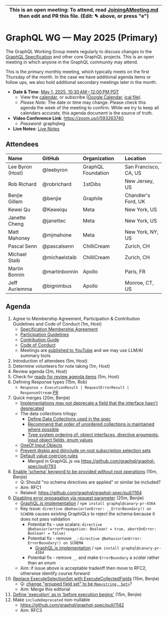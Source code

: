 <!--

# How to join (copied directly from /JoiningAMeeting.md)

Hello! You're welcome to join our working group meeting and add to the agenda by
following these three steps:

1.  Add your name to the list of attendees (in alphabetical order).

    - To respect meeting size, attendees should be relevant to the agenda. That
      means we expect most who join the meeting to participate in discussion. If
      you'd rather just watch, check out our [YouTube][].

    - Please include the organization (or project) you represent, and the
      location (including [country code][]) you expect to be located in during
      the meeting.

    - If you're willing to help take notes, add "✏️" after your name (eg. Ada
      Lovelace ✏). This is hugely helpful!

2.  If relevant, add your topic to the agenda (sorted by expected time).

    - Every agenda item has four parts: 1) the topic, 2) an expected time
      constraint, 3) who's leading the discussion, and 4) a list of any relevant
      links (RFC docs, issues, PRs, presentations, etc). Follow the format of
      existing agenda items.

    - Know what you want to get out of the agenda topic - what feedback do you
      need? What questions do you need answered? Are you looking for consensus
      or just directional feedback?

    - If your topic is a new proposal it's likely an ["RFC 0"][rfc stages]. The
      barrier of entry for documenting new proposals is intentionally low,
      writing a few sentences about the problem you're trying to solve and the
      rough shape of your proposed solution is normally sufficient.

      You can create a link for this:

      - As an issue against the graphql-wg repo.
      - As a GitHub discussion in the graphql-wg repo.
      - As an RFC document into the rfcs/ folder of the graphql-wg repo.

3.  Review our guidelines and agree to our Spec Membership & CLA.

    - Review and understand our Spec Membership Agreement, Participation &
      Contribution Guidelines, and Code of Conduct. You'll find links to these
      in the first agenda item of every meeting.

    - If this is your first time, our bot will comment on your Pull Request with
      a link to our Spec Membership & CLA. Please follow along and agree before
      your PR is merged.

      Your organization may sign this for all of its members. To set this up,
      please ask operations@graphql.org.

PLEASE TAKE NOTE:

- By joining this meeting you must agree to the Specification Membership
  Agreement and Code of Conduct.

- Meetings are recorded and made available on [YouTube][], by joining you
  consent to being recorded.

[youtube]: https://www.youtube.com/channel/UCERcwLeheOXp_u61jEXxHMA
[country code]:
  https://en.wikipedia.org/wiki/List_of_ISO_3166_country_codes#Current_ISO_3166_country_codes
[rfc stages]:
  https://github.com/graphql/graphql-spec/blob/main/CONTRIBUTING.md#rfc-contribution-stages


-->

| This is an open meeting: To attend, read [JoiningAMeeting.md][] then edit and PR this file. (Edit: ✎ above, or press "e") |
| ---------------------------------------------------------------------------------------- |

# GraphQL WG — May 2025 (Primary)

The GraphQL Working Group meets regularly to discuss changes to the
[GraphQL Specification][] and other core GraphQL projects. This is an open
meeting in which anyone in the GraphQL community may attend.

This is the primary monthly meeting, which typically meets on the first Thursday
of the month. In the case we have additional agenda items or follow ups, we also
hold additional secondary meetings later in the month.

- **Date & Time**: [May 1, 2025, 10:30 AM – 12:00 PM PDT](https://www.timeanddate.com/worldclock/converter.html?iso=20250501T173000&p1=224&p2=179&p3=136&p4=268&p5=367&p6=438&p7=248&p8=240)
  - View the [calendar][], or subscribe ([Google Calendar][], [ical file][]).
  - _Please Note:_ The date or time may change. Please check this agenda the
    week of the meeting to confirm. While we try to keep all calendars accurate,
    this agenda document is the source of truth.
- **Video Conference Link**: https://zoom.us/j/593263740
  - _Password:_ graphqlwg
- **Live Notes**: [Live Notes][]

[calendar]: https://calendar.google.com/calendar/embed?src=linuxfoundation.org_ik79t9uuj2p32i3r203dgv5mo8%40group.calendar.google.com
[google calendar]: https://calendar.google.com/calendar?cid=bGludXhmb3VuZGF0aW9uLm9yZ19pazc5dDl1dWoycDMyaTNyMjAzZGd2NW1vOEBncm91cC5jYWxlbmRhci5nb29nbGUuY29t
[ical file]: https://calendar.google.com/calendar/ical/linuxfoundation.org_ik79t9uuj2p32i3r203dgv5mo8%40group.calendar.google.com/public/basic.ics
[graphql specification]: https://github.com/graphql/graphql-spec
[JoiningAMeeting.md]: https://github.com/graphql/graphql-wg/blob/main/JoiningAMeeting.md
[live notes]: https://docs.google.com/document/d/1q-sT4k8-c0tcDYJ8CxPZkJ8UY4Nhk3HbKsRxosu_7YE/edit?usp=sharing

## Attendees

<!-- prettier-ignore -->
| Name             | GitHub        | Organization       | Location              |
| :--------------- | :------------ | :----------------- | :-------------------- |
| Lee Byron (Host) | @leebyron     | GraphQL Foundation | San Francisco, CA, US |
| Rob Richard      | @robrichard   | 1stDibs            | New Jersey, US        |
| Benjie Gillam    | @benjie       | Graphile           | Chandler's Ford, UK   |
| Kewei Qu         | @Keweiqu      | Meta               | New York, US          |
| Janette Cheng    | @janettec     | Meta               | New York, US          |
| Matt Mahoney     | @mjmahone     | Meta               | New York, NY, US      |
| Pascal Senn      | @pascalsenn   | ChilliCream        | Zurich, CH            |
| Michael Staib    | @michaelstaib | ChilliCream        | Zurich, CH            |
| Martin Bonnin    | @martinbonnin | Apollo             | Paris, FR             |
| Jeff Auriemma    | @bignimbus    | Apollo             | Monroe, CT, US        |


## Agenda

1. Agree to Membership Agreement, Participation & Contribution Guidelines and Code of Conduct (1m, Host)
   - [Specification Membership Agreement](https://github.com/graphql/foundation)
   - [Participation Guidelines](https://github.com/graphql/graphql-wg#participation-guidelines)
   - [Contribution Guide](https://github.com/graphql/graphql-spec/blob/main/CONTRIBUTING.md)
   - [Code of Conduct](https://github.com/graphql/foundation/blob/master/CODE-OF-CONDUCT.md)
   - Meetings are [published to YouTube](https://www.youtube.com/@GraphQLFoundation/videos) and we may use LLM/AI summary tools
1. Introduction of attendees (5m, Host)
1. Determine volunteers for note taking (1m, Host)
1. Review agenda (2m, Host)
1. Check for [ready for review agenda items](https://github.com/graphql/graphql-wg/issues?q=is%3Aissue+is%3Aopen+label%3A%22Ready+for+review+%F0%9F%99%8C%22+sort%3Aupdated-desc) (5m, Host)
1. Defining Response types (15m, Rob)
   - `Response = ExecutionResult | RequestErrorResult | ResponseStream` [PR](https://github.com/graphql/graphql-spec/pull/1159)
1. Quick merges (20m, Benjie)
   - [Implementations may not deprecate a field that the interface hasn't deprecated](https://github.com/graphql/graphql-spec/pull/1053)
   - The data collections trilogy:
     - [Define Data Collections used in the spec](https://github.com/graphql/graphql-spec/pull/1102)
     - [Recommend that order of unordered collections is maintained where possible](https://github.com/graphql/graphql-spec/pull/1092)
     - [Type system ordering of: object interfaces, directive arguments, input object fields, enum values](https://github.com/graphql/graphql-spec/pull/1063)
   - [OneOf Input Objects](https://github.com/graphql/graphql-spec/pull/825)
   - [Prevent @skip and @include on root subscription selection sets](https://github.com/graphql/graphql-spec/pull/860)
   - [Default value coercion rules](https://github.com/graphql/graphql-spec/pull/793)
     - Merged in GraphQL.js via https://github.com/graphql/graphql-spec/pull/793
1. [Enable 'schema' keyword to be provided without root operations](https://github.com/graphql/graphql-spec/pull/1166) (10m, Benjie)
   - Q: Should "no schema directives are applied" or similar be included?
   - Aim: RFC1
   - Related: https://github.com/graphql/graphql-spec/pull/1164
1. [Disabling error propagation via request parameter](https://github.com/graphql/graphql-spec/pull/1163) (20m, Benjie)
   - [GraphQL.js implementation](https://github.com/graphql/graphql-js/pull/4364) / `npm install graphql@canary-pr-4364`
   - Key issue: `directive @behavior(onError: __ErrorBoundary!) on SCHEMA` causes existing GraphiQLs to reject the schema because it does not pass validation
     - Potential fix - use scalars: `directive @behavior(errorPropagation: Boolean! = true, abortOnError: Boolean! = false)`
     - Potential fix - remove `__`: `directive @behavior(onError: ErrorBoundary!) on SCHEMA`
       - [GraphQL.js implementation](https://github.com/graphql/graphql-js/pull/4384) / `npm install graphql@canary-pr-4384`
     - Potential fix - remove `__` and make `ErrorBoundary` a _scalar_ rather than an _enum_
   - Aim: if issue above is acceptable tradeoff then move to RFC2, otherwise identify course forward
1. [Replace ExecuteSelectionSet with ExecuteCollectedFields](https://github.com/graphql/graphql-spec/pull/1039) (15m, Benjie)
   - Q: [change "grouped field set" to be `Map<string, Set>`](https://github.com/graphql/graphql-spec/pull/1161)?
   - Aim: Merge this editorial
1. [Define 'execution' as in 'before execution begins'](https://github.com/graphql/graphql-spec/pull/894) (15m, Benjie)
2. Make `includeDeprecated` non-nullable
   - https://github.com/graphql/graphql-spec/pull/1142
   - Aim: RFC3 
